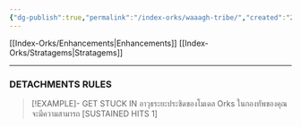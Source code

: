 ```yaml
---
{"dg-publish":true,"permalink":"/index-orks/waaagh-tribe/","created":"2023-12-12T13:41:45.000+07:00","updated":"2023-12-13T14:57:06.645+07:00"}
---
```


[[Index-Orks/Enhancements\|Enhancements]]
[[Index-Orks/Stratagems\|Stratagems]]

***

### DETACHMENTS RULES

> [!EXAMPLE]- GET STUCK IN
> อาวุธระยะประชิดของโมเดล Orks ในกองทัพของคุณจะมีความสามารถ \[SUSTAINED HITS 1]

